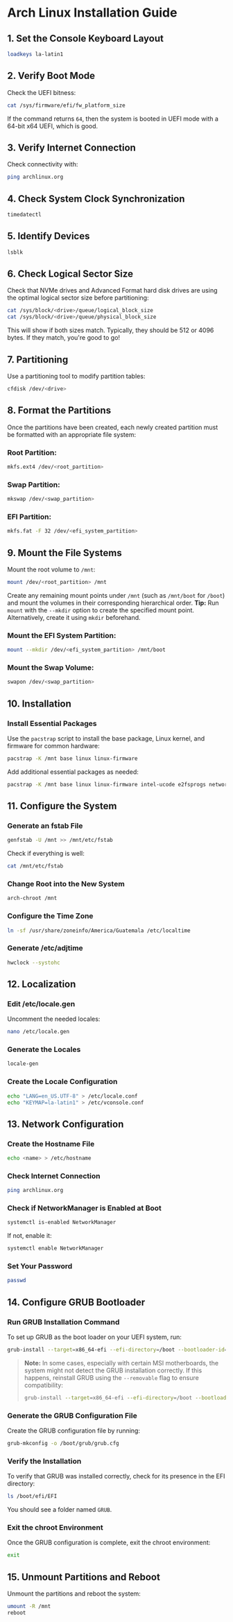 # Arch Linux Installation Guide

## 1. Set the Console Keyboard Layout

```bash
loadkeys la-latin1
```

## 2. Verify Boot Mode

Check the UEFI bitness:

```bash
cat /sys/firmware/efi/fw_platform_size
```

If the command returns `64`, then the system is booted in UEFI mode with a 64-bit x64 UEFI, which is good.

## 3. Verify Internet Connection

Check connectivity with:

```bash
ping archlinux.org
```

## 4. Check System Clock Synchronization

```bash
timedatectl
```

## 5. Identify Devices

```bash
lsblk
```

## 6. Check Logical Sector Size

Check that NVMe drives and Advanced Format hard disk drives are using the optimal logical sector size before
partitioning:

```bash
cat /sys/block/<drive>/queue/logical_block_size
cat /sys/block/<drive>/queue/physical_block_size
```

This will show if both sizes match. Typically, they should be 512 or 4096 bytes. If they match, you're good to go!

## 7. Partitioning

Use a partitioning tool to modify partition tables:

```bash
cfdisk /dev/<drive>
```

## 8. Format the Partitions

Once the partitions have been created, each newly created partition must be formatted with an appropriate file system:

### Root Partition:

```bash
mkfs.ext4 /dev/<root_partition>
```

### Swap Partition:

```bash
mkswap /dev/<swap_partition>
```

### EFI Partition:

```bash
mkfs.fat -F 32 /dev/<efi_system_partition>
```

## 9. Mount the File Systems

Mount the root volume to `/mnt`:

```bash
mount /dev/<root_partition> /mnt
```

Create any remaining mount points under `/mnt` (such as `/mnt/boot` for `/boot`) and mount the volumes in their
corresponding hierarchical order. **Tip:** Run `mount` with the `--mkdir` option to create the specified mount point.
Alternatively, create it using `mkdir` beforehand.

### Mount the EFI System Partition:

```bash
mount --mkdir /dev/<efi_system_partition> /mnt/boot
```

### Mount the Swap Volume:

```bash
swapon /dev/<swap_partition>
```

## 10. Installation

### Install Essential Packages

Use the `pacstrap` script to install the base package, Linux kernel, and firmware for common hardware:

```bash
pacstrap -K /mnt base linux linux-firmware
```

Add additional essential packages as needed:

```bash
pacstrap -K /mnt base linux linux-firmware intel-ucode e2fsprogs networkmanager nano man-db man-pages texinfo grub dosfstools efibootmgr os-prober
```

## 11. Configure the System

### Generate an fstab File

```bash
genfstab -U /mnt >> /mnt/etc/fstab
```

Check if everything is well:

```bash
cat /mnt/etc/fstab
```

### Change Root into the New System

```bash
arch-chroot /mnt
```

### Configure the Time Zone

```bash
ln -sf /usr/share/zoneinfo/America/Guatemala /etc/localtime
```

### Generate /etc/adjtime

```bash
hwclock --systohc
```

## 12. Localization

### Edit /etc/locale.gen

Uncomment the needed locales:

```bash
nano /etc/locale.gen
```

### Generate the Locales

```bash
locale-gen
```

### Create the Locale Configuration

```bash
echo "LANG=en_US.UTF-8" > /etc/locale.conf
echo "KEYMAP=la-latin1" > /etc/vconsole.conf
```

## 13. Network Configuration

### Create the Hostname File

```bash
echo <name> > /etc/hostname
```

### Check Internet Connection

```bash
ping archlinux.org
```

### Check if NetworkManager is Enabled at Boot

```bash
systemctl is-enabled NetworkManager
```

If not, enable it:

```bash
systemctl enable NetworkManager
```

### Set Your Password

```bash
passwd
```

## 14. Configure GRUB Bootloader

### Run GRUB Installation Command

To set up GRUB as the boot loader on your UEFI system, run:

```bash
grub-install --target=x86_64-efi --efi-directory=/boot --bootloader-id=GRUB
```

> **Note:** In some cases, especially with certain MSI motherboards, the system might not detect the GRUB installation
> correctly. If this happens, reinstall GRUB using the `--removable` flag to ensure compatibility:
> ```bash
> grub-install --target=x86_64-efi --efi-directory=/boot --bootloader-id=GRUB --removable
> ```

### Generate the GRUB Configuration File

Create the GRUB configuration file by running:

```bash
grub-mkconfig -o /boot/grub/grub.cfg
```

### Verify the Installation

To verify that GRUB was installed correctly, check for its presence in the EFI directory:

```bash
ls /boot/efi/EFI
```

You should see a folder named `GRUB`.

### Exit the chroot Environment

Once the GRUB configuration is complete, exit the chroot environment:

```bash
exit
```

## 15. Unmount Partitions and Reboot

Unmount the partitions and reboot the system:

```bash
umount -R /mnt
reboot
```
